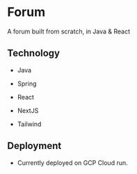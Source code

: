 # Forum
A forum built from scratch, in Java &amp; React


## Technology
* Java
* Spring

* React
* NextJS
* Tailwind

## Deployment

- Currently deployed on GCP Cloud run.

